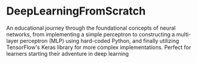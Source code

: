 # DeepLearningFromScratch
An educational journey through the foundational concepts of neural networks, from implementing a simple perceptron to constructing a multi-layer perceptron (MLP) using hard-coded Python, and finally utilizing TensorFlow's Keras library for more complex implementations. Perfect for learners starting their adventure in deep learning
